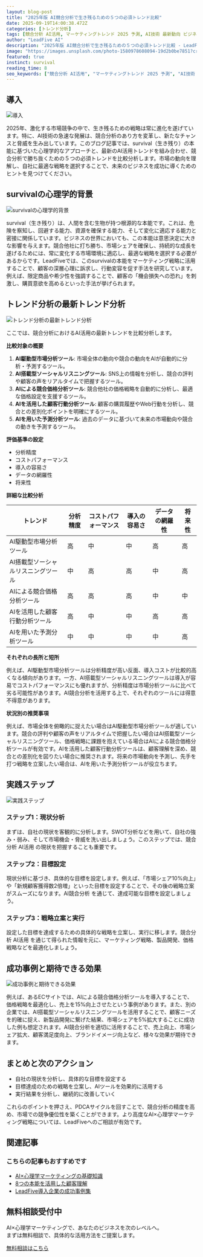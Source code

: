 ```yaml
---
layout: blog-post
title: "2025年版 AI競合分析で生き残るための５つの必須トレンド比較"
date: 2025-09-19T14:00:38.472Z
categories: [トレンド分析]
tags: [競合分析 AI活用, マーケティングトレンド 2025 予測, AI技術 最新動向 ビジネス, デジタルマーケティング 未来, 生成AI 進化 影響]
author: "LeadFive AI"
description: "2025年版 AI競合分析で生き残るための５つの必須トレンド比較 - LeadFiveが提供するAI×心理学マーケティングの実践ガイド"
image: "https://images.unsplash.com/photo-1580978608094-19d2b0be7851?crop=entropy&cs=tinysrgb&fit=max&fm=jpg&ixid=M3w3ODc1MzN8MHwxfHNlYXJjaHwyNTB8fGVtZXJnaW5nJTIwdGVjaG5vbG9neXxlbnwxfDB8fHwxNzU4MjkwNDM2fDA&ixlib=rb-4.1.0&q=80&w=1080&w=1200&h=630&fit=crop&crop=smart"
featured: true
instinct: survival
reading_time: 8
seo_keywords: ["競合分析 AI活用", "マーケティングトレンド 2025 予測", "AI技術 最新動向 ビジネス", "デジタルマーケティング 未来", "生成AI 進化 影響"]
---
```


## 導入
![導入](https://images.unsplash.com/photo-1580978608094-19d2b0be7851?crop=entropy&cs=tinysrgb&fit=max&fm=jpg&ixid=M3w3ODc1MzN8MHwxfHNlYXJjaHwyNTB8fGVtZXJnaW5nJTIwdGVjaG5vbG9neXxlbnwxfDB8fHwxNzU4MjkwNDM2fDA&ixlib=rb-4.1.0&q=80&w=1080&w=1200&h=630&fit=crop&crop=smart)

2025年、激化する市場競争の中で、生き残るための戦略は常に進化を遂げています。特に、AI技術の急速な発展は、競合分析のあり方を変革し、新たなチャンスと脅威を生み出しています。このブログ記事では、survival（生き残り）の本能に基づいた心理学的なアプローチと、最新のAI活用トレンドを組み合わせ、競合分析で勝ち抜くための５つの必須トレンドを比較分析します。市場の動向を理解し、自社に最適な戦略を選択することで、未来のビジネスを成功に導くためのヒントを見つけてください。


## survivalの心理学的背景
![survivalの心理学的背景](https://images.unsplash.com/photo-1717501217910-8f7e911ff0e3?crop=entropy&cs=tinysrgb&fit=max&fm=jpg&ixid=M3w3ODc1MzN8MHwxfHNlYXJjaHw5MXx8bmV1cmFsJTIwbmV0d29ya3xlbnwxfDB8fHwxNzU4MjkwNDM2fDA&ixlib=rb-4.1.0&q=80&w=1080&w=1200&h=630&fit=crop&crop=smart)

survival（生き残り）は、人間を含む生物が持つ根源的な本能です。これは、危険を察知し、回避する能力、資源を確保する能力、そして変化に適応する能力と密接に関係しています。ビジネスの世界においても、この本能は意思決定に大きな影響を与えます。競合他社に打ち勝ち、市場シェアを確保し、持続的な成長を遂げるためには、常に変化する市場環境に適応し、最適な戦略を選択する必要があるからです。LeadFiveでは、このsurvivalの本能をマーケティング戦略に活用することで、顧客の深層心理に訴求し、行動変容を促す手法を研究しています。例えば、限定商品や希少性を強調することで、顧客の「機会損失への恐れ」を刺激し、購買意欲を高めるといった手法が挙げられます。


## トレンド分析の最新トレンド分析
![トレンド分析の最新トレンド分析](https://images.unsplash.com/photo-1621570359164-ad2429a2c93b?crop=entropy&cs=tinysrgb&fit=max&fm=jpg&ixid=M3w3ODc1MzN8MHwxfHNlYXJjaHw3fHxlbWVyZ2luZyUyMHRlY2hub2xvZ3l8ZW58MXwwfHx8MTc1ODI5MDQzNnww&ixlib=rb-4.1.0&q=80&w=1080&w=1200&h=630&fit=crop&crop=smart)

ここでは、競合分析におけるAI活用の最新トレンドを比較分析します。

**比較対象の概要**

1. **AI駆動型市場分析ツール**:  市場全体の動向や競合の動向をAIが自動的に分析・予測するツール。
2. **AI搭載型ソーシャルリスニングツール**:  SNS上の情報を分析し、競合の評判や顧客の声をリアルタイムで把握するツール。
3. **AIによる競合価格分析ツール**:  競合他社の価格戦略を自動的に分析し、最適な価格設定を支援するツール。
4. **AIを活用した顧客行動分析ツール**:  顧客の購買履歴やWeb行動を分析し、競合との差別化ポイントを明確にするツール。
5. **AIを用いた予測分析ツール**:  過去のデータに基づいて未来の市場動向や競合の動きを予測するツール。

**評価基準の設定**

- 分析精度
- コストパフォーマンス
- 導入の容易さ
- データの網羅性
- 将来性

**詳細な比較分析**

| トレンド | 分析精度 | コストパフォーマンス | 導入の容易さ | データの網羅性 | 将来性 |
|---|---|---|---|---|---|
| AI駆動型市場分析ツール | 高 | 中 | 中 | 高 | 高 |
| AI搭載型ソーシャルリスニングツール | 中 | 高 | 高 | 中 | 高 |
| AIによる競合価格分析ツール | 高 | 高 | 高 | 中 | 中 |
| AIを活用した顧客行動分析ツール | 高 | 中 | 中 | 高 | 高 |
| AIを用いた予測分析ツール | 中 | 中 | 中 | 中 | 高 |

**それぞれの長所と短所**

例えば、AI駆動型市場分析ツールは分析精度が高い反面、導入コストが比較的高くなる傾向があります。一方、AI搭載型ソーシャルリスニングツールは導入が容易でコストパフォーマンスにも優れますが、分析精度は市場分析ツールに比べて劣る可能性があります。AI競合分析を活用する上で、それぞれのツールには得意不得意があります。

**状況別の推奨事項**

例えば、市場全体を俯瞰的に捉えたい場合はAI駆動型市場分析ツールが適しています。競合の評判や顧客の声をリアルタイムで把握したい場合はAI搭載型ソーシャルリスニングツール、価格戦略に課題を抱えている場合はAIによる競合価格分析ツールが有効です。AIを活用した顧客行動分析ツールは、顧客理解を深め、競合との差別化を図りたい場合に推奨されます。将来の市場動向を予測し、先手を打つ戦略を立案したい場合は、AIを用いた予測分析ツールが役立ちます。


## 実践ステップ
![実践ステップ](https://images.unsplash.com/photo-1726752918281-a10b3be66e46?crop=entropy&cs=tinysrgb&fit=max&fm=jpg&ixid=M3w3ODc1MzN8MHwxfHNlYXJjaHwyOTN8fG1hY2hpbmUlMjBsZWFybmluZ3xlbnwxfDB8fHwxNzU4MjkwNDM3fDA&ixlib=rb-4.1.0&q=80&w=1080&w=1200&h=630&fit=crop&crop=smart)

### ステップ1：現状分析

まずは、自社の現状を客観的に分析します。SWOT分析などを用いて、自社の強み・弱み、そして市場機会・脅威を洗い出しましょう。このステップでは、競合分析 AI活用 の現状を把握することも重要です。

### ステップ2：目標設定

現状分析に基づき、具体的な目標を設定します。例えば、「市場シェア10%向上」や「新規顧客獲得数2倍増」といった目標を設定することで、その後の戦略立案がスムーズになります。AI競合分析 を通じて、達成可能な目標を設定しましょう。

### ステップ3：戦略立案と実行

設定した目標を達成するための具体的な戦略を立案し、実行に移します。競合分析 AI活用 を通じて得られた情報を元に、マーケティング戦略、製品開発、価格戦略などを最適化しましょう。


## 成功事例と期待できる効果
![成功事例と期待できる効果](https://images.unsplash.com/photo-1612350495102-fb43af38bb16?crop=entropy&cs=tinysrgb&fit=max&fm=jpg&ixid=M3w3ODc1MzN8MHwxfHNlYXJjaHwyOTZ8fGNhc2UlMjBzdHVkeXxlbnwxfDB8fHwxNzU4MjkwNDM4fDA&ixlib=rb-4.1.0&q=80&w=1080&w=1200&h=630&fit=crop&crop=smart)

例えば、あるECサイトでは、AIによる競合価格分析ツールを導入することで、価格戦略を最適化し、売上を15%向上させたという事例があります。また、別の企業では、AI搭載型ソーシャルリスニングツールを活用することで、顧客ニーズを的確に捉え、新製品開発に繋げた結果、市場シェアを5%拡大することに成功した例も想定されます。AI競合分析を適切に活用することで、売上向上、市場シェア拡大、顧客満足度向上、ブランドイメージ向上など、様々な効果が期待できます。


## まとめと次のアクション

- 自社の現状を分析し、具体的な目標を設定する
- 目標達成のための戦略を立案し、AIツールを効果的に活用する
- 実行結果を分析し、継続的に改善していく

これらのポイントを押さえ、PDCAサイクルを回すことで、競合分析の精度を高め、市場での競争優位性を築くことができます。より高度なAI×心理学マーケティング戦略については、LeadFiveへのご相談が有効です。

## 関連記事

<div class="related-posts">
  <h3>こちらの記事もおすすめです</h3>
  <ul>
    <li><a href="/blog/ai-marketing-basics">AI×心理学マーケティングの基礎知識</a></li>
    <li><a href="/blog/8-instincts-guide">8つの本能を活用した顧客理解</a></li>
    <li><a href="/blog/success-cases">LeadFive導入企業の成功事例集</a></li>
  </ul>
</div>

<div class="cta-section">
  <h2>無料相談受付中</h2>
  <p>AI×心理学マーケティングで、あなたのビジネスを次のレベルへ。<br>
  まずは無料相談で、具体的な活用方法をご提案します。</p>
  <a href="https://leadfive.co.jp/contact" class="btn btn-primary btn-lg">無料相談はこちら</a>
</div>

<script type="application/ld+json">
{
  "@context": "https://schema.org",
  "@type": "BlogPosting",
  "headline": "2025年版 AI競合分析で生き残るための５つの必須トレンド比較",
  "image": "https://images.unsplash.com/photo-1580978608094-19d2b0be7851?crop=entropy&cs=tinysrgb&fit=max&fm=jpg&ixid=M3w3ODc1MzN8MHwxfHNlYXJjaHwyNTB8fGVtZXJnaW5nJTIwdGVjaG5vbG9neXxlbnwxfDB8fHwxNzU4MjkwNDM2fDA&ixlib=rb-4.1.0&q=80&w=1080&w=1200&h=630&fit=crop&crop=smart",
  "author": {
    "@type": "Organization",
    "name": "LeadFive"
  },
  "publisher": {
    "@type": "Organization",
    "name": "LeadFive",
    "logo": {
      "@type": "ImageObject",
      "url": "https://leadfive.co.jp/assets/images/logo.png"
    }
  },
  "datePublished": "2025-09-19T14:00:38.472Z",
  "description": "2025年版 AI競合分析で生き残るための５つの必須トレンド比較 - LeadFiveが提供するAI×心理学マーケティングの実践ガイド"
}
</script>
